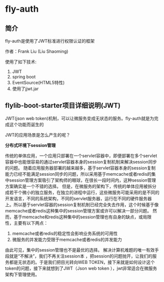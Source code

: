 # fly-auth
## 简介
fly-auth是使用了JWT标准进行权限认证的框架

作者：Frank Liu (Liu Shaoming)

使用了如下技术:
1. JWT
2. spring boot
3. EventSource(HTML5特性)
4. 使用了jjwt.jar

## flylib-boot-starter项目详细说明(JWT)
JWT(json web token)机制，可以让微服务变成无状态的服务。fly-auth就是为完成这个功能而诞生的

JWT的应用场景是怎么产生的呢？

**分布式环境下session管理**

传统的单体应用，一个应用只部署在一个servlet容器中，即便部署在多个servlet容器中也能很容易的通过servlet容器本身的session复制机制来解决session同步的问题。
	随着应用服务器部署的越来越多，基于servlet容器本身的session复制能力已经不能满足session同步的问题，所以采用基于memcache或者redis的集中session管理方案吸引了架构师的眼球，在很长一段时间内，这种session管理方案确实是一个不错的选择。
	但是，在微服务的架构下，传统的单体应用被拆分成若干个微小的独立服务，在独立的进程中运行，这些微服务可能采用的是不同的开发语言，不同的系统架构，不同的servlet服务器，运行在不同的硬件服务器上。所以基于servlet容器的session复制机制已经完全失去作用，这个时候基于像memcache或者redis这种集中的session管理方案或许可以解决一部分问题。
	然而，基于memcache和redis这种集中的session管理也有自身的缺点，或局限性，主要有以下两点：
1)	memcache或者redis的稳定性会影响业务系统的可用性
2)	微服务的并发能力受限于memcache或者redis的并发能力


由此可见，集中的session管理也不是最优的选择。
	解决计算机难题的唯一有效手段就是“不解决”，我们不再关注session本
	，把session的问题抛开，让我们的服务都是无状态的。于是我们把目光转向WEB TOKEN，接下来就是如何设计这个token的问题，接下来就想到了JWT（Json web token ），jwt非常适合在微服务架构下管理使用。
